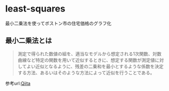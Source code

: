 # least-squares
最小二乗法を使ってボストン市の住宅価格のグラフ化
## 最小二乗法とは

>測定で得られた数値の組を、適当なモデルから想定される1次関数、対数曲線など特定の関数を用いて近似するときに、想定する関数が測定値に対してよい近似となるように、残差の二乗和を最小とするような係数を決定する方法、あるいはそのような方法によって近似を行うことである。

参考url:[Qiita](https://qiita.com/Fortran/items/6ccb3596466b8bd0839a)
